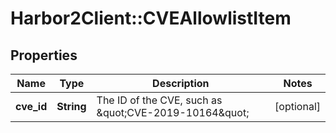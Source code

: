 # Harbor2Client::CVEAllowlistItem

## Properties
Name | Type | Description | Notes
------------ | ------------- | ------------- | -------------
**cve_id** | **String** | The ID of the CVE, such as \&quot;CVE-2019-10164\&quot; | [optional] 


